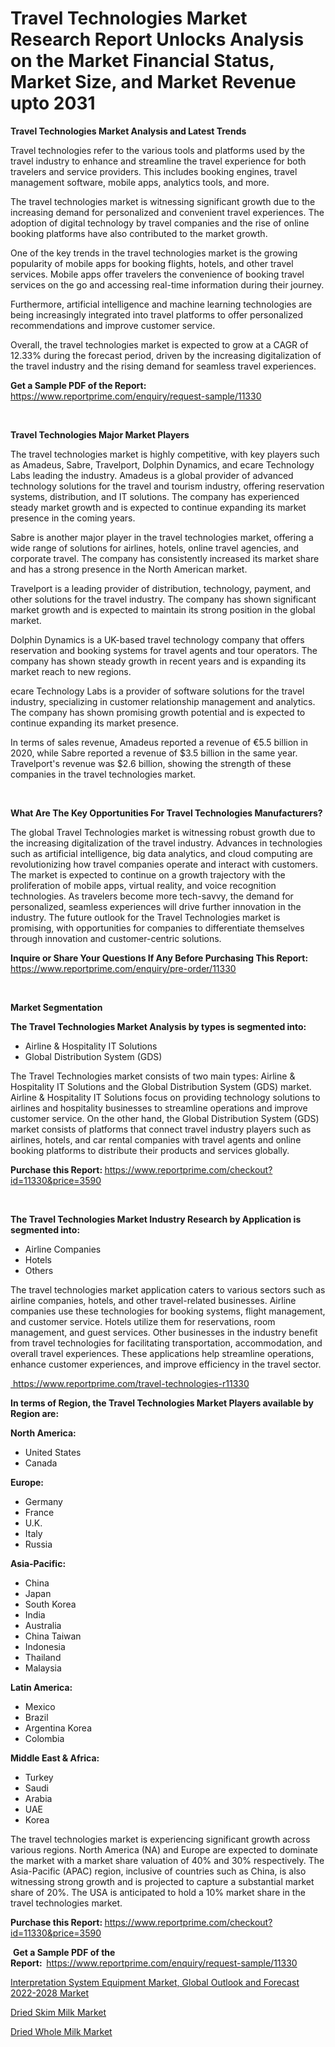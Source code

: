 <p><h1>Travel Technologies Market Research Report Unlocks Analysis on the Market Financial Status, Market Size, and Market Revenue upto 2031</h1></p><p><strong>Travel Technologies Market Analysis and Latest Trends</strong></p>
<p><p>Travel technologies refer to the various tools and platforms used by the travel industry to enhance and streamline the travel experience for both travelers and service providers. This includes booking engines, travel management software, mobile apps, analytics tools, and more.</p><p>The travel technologies market is witnessing significant growth due to the increasing demand for personalized and convenient travel experiences. The adoption of digital technology by travel companies and the rise of online booking platforms have also contributed to the market growth.</p><p>One of the key trends in the travel technologies market is the growing popularity of mobile apps for booking flights, hotels, and other travel services. Mobile apps offer travelers the convenience of booking travel services on the go and accessing real-time information during their journey.</p><p>Furthermore, artificial intelligence and machine learning technologies are being increasingly integrated into travel platforms to offer personalized recommendations and improve customer service.</p><p>Overall, the travel technologies market is expected to grow at a CAGR of 12.33% during the forecast period, driven by the increasing digitalization of the travel industry and the rising demand for seamless travel experiences.</p></p>
<p><strong>Get a Sample PDF of the Report:&nbsp;</strong> <a href="https://www.reportprime.com/enquiry/request-sample/11330">https://www.reportprime.com/enquiry/request-sample/11330</a></p>
<p>&nbsp;</p>
<p><strong>Travel Technologies Major Market Players</strong></p>
<p><p>The travel technologies market is highly competitive, with key players such as Amadeus, Sabre, Travelport, Dolphin Dynamics, and ecare Technology Labs leading the industry. Amadeus is a global provider of advanced technology solutions for the travel and tourism industry, offering reservation systems, distribution, and IT solutions. The company has experienced steady market growth and is expected to continue expanding its market presence in the coming years.</p><p>Sabre is another major player in the travel technologies market, offering a wide range of solutions for airlines, hotels, online travel agencies, and corporate travel. The company has consistently increased its market share and has a strong presence in the North American market.</p><p>Travelport is a leading provider of distribution, technology, payment, and other solutions for the travel industry. The company has shown significant market growth and is expected to maintain its strong position in the global market.</p><p>Dolphin Dynamics is a UK-based travel technology company that offers reservation and booking systems for travel agents and tour operators. The company has shown steady growth in recent years and is expanding its market reach to new regions.</p><p>ecare Technology Labs is a provider of software solutions for the travel industry, specializing in customer relationship management and analytics. The company has shown promising growth potential and is expected to continue expanding its market presence.</p><p>In terms of sales revenue, Amadeus reported a revenue of €5.5 billion in 2020, while Sabre reported a revenue of $3.5 billion in the same year. Travelport's revenue was $2.6 billion, showing the strength of these companies in the travel technologies market.</p></p>
<p>&nbsp;</p>
<p><strong>What Are The Key Opportunities For Travel Technologies Manufacturers?</strong></p>
<p><p>The global Travel Technologies market is witnessing robust growth due to the increasing digitalization of the travel industry. Advances in technologies such as artificial intelligence, big data analytics, and cloud computing are revolutionizing how travel companies operate and interact with customers. The market is expected to continue on a growth trajectory with the proliferation of mobile apps, virtual reality, and voice recognition technologies. As travelers become more tech-savvy, the demand for personalized, seamless experiences will drive further innovation in the industry. The future outlook for the Travel Technologies market is promising, with opportunities for companies to differentiate themselves through innovation and customer-centric solutions.</p></p>
<p><strong>Inquire or Share Your Questions If Any Before Purchasing This Report:</strong> <a href="https://www.reportprime.com/enquiry/pre-order/11330">https://www.reportprime.com/enquiry/pre-order/11330</a></p>
<p>&nbsp;</p>
<p><strong>Market Segmentation</strong></p>
<p><strong>The Travel Technologies Market Analysis by types is segmented into:</strong></p>
<p><ul><li>Airline & Hospitality IT Solutions</li><li>Global Distribution System (GDS)</li></ul></p>
<p><p>The Travel Technologies market consists of two main types: Airline & Hospitality IT Solutions and the Global Distribution System (GDS) market. Airline & Hospitality IT Solutions focus on providing technology solutions to airlines and hospitality businesses to streamline operations and improve customer service. On the other hand, the Global Distribution System (GDS) market consists of platforms that connect travel industry players such as airlines, hotels, and car rental companies with travel agents and online booking platforms to distribute their products and services globally.</p></p>
<p><strong>Purchase this Report:&nbsp;</strong><a href="https://www.reportprime.com/checkout?id=11330&price=3590">https://www.reportprime.com/checkout?id=11330&price=3590</a></p>
<p>&nbsp;</p>
<p><strong>The Travel Technologies Market Industry Research by Application is segmented into:</strong></p>
<p><ul><li>Airline Companies</li><li>Hotels</li><li>Others</li></ul></p>
<p><p>The travel technologies market application caters to various sectors such as airline companies, hotels, and other travel-related businesses. Airline companies use these technologies for booking systems, flight management, and customer service. Hotels utilize them for reservations, room management, and guest services. Other businesses in the industry benefit from travel technologies for facilitating transportation, accommodation, and overall travel experiences. These applications help streamline operations, enhance customer experiences, and improve efficiency in the travel sector.</p></p>
<p><a href="https://www.reportprime.com/travel-technologies-r11330">&nbsp;https://www.reportprime.com/travel-technologies-r11330</a></p>
<p><strong>In terms of Region, the Travel Technologies Market Players available by Region are:</strong></p>
<p>
    <p> <strong> North America: </strong>
        <ul>
            <li>United States</li>
            <li>Canada</li>
        </ul>
        </p> 
    <p> <strong> Europe: </strong>
        <ul>
            <li>Germany</li>
            <li>France</li>
            <li>U.K.</li>
            <li>Italy</li>
            <li>Russia</li>
        </ul>
        </p> 
    <p> <strong> Asia-Pacific: </strong>
        <ul>
            <li>China</li>
            <li>Japan</li>
            <li>South Korea</li>
            <li>India</li>
            <li>Australia</li>
            <li>China Taiwan</li>
            <li>Indonesia</li>
            <li>Thailand</li>
            <li>Malaysia</li>
        </ul>
        </p> 
    <p> <strong> Latin America: </strong>
        <ul>
            <li>Mexico</li>
            <li>Brazil</li>
            <li>Argentina Korea</li>
            <li>Colombia</li>
        </ul>
        </p> 
    <p> <strong> Middle East & Africa: </strong>
        <ul>
            <li>Turkey</li>
            <li>Saudi</li>
            <li>Arabia</li>
            <li>UAE</li>
            <li>Korea</li>
        </ul>
    </p>
    </p>
<p><p>The travel technologies market is experiencing significant growth across various regions. North America (NA) and Europe are expected to dominate the market with a market share valuation of 40% and 30% respectively. The Asia-Pacific (APAC) region, inclusive of countries such as China, is also witnessing strong growth and is projected to capture a substantial market share of 20%. The USA is anticipated to hold a 10% market share in the travel technologies market.</p></p>
<p><strong>Purchase this Report: </strong><a href="https://www.reportprime.com/checkout?id=11330&price=3590">https://www.reportprime.com/checkout?id=11330&price=3590</a></p>
<p>&nbsp;<strong>Get a Sample PDF of the Report:&nbsp;&nbsp;</strong><a href="https://www.reportprime.com/enquiry/request-sample/11330">https://www.reportprime.com/enquiry/request-sample/11330</a></p>
<p><strong></strong></p>
<p><p><a href="https://issuu.com/reportprime-2/docs/interpretation-system-equipment-mar_d6669241aa30b2">Interpretation System Equipment Market, Global Outlook and Forecast 2022-2028 Market</a></p><p><a href="https://github.com/graysonwolfe1913/Market-Research-Report-List-1/blob/main/dried-skim-milk-market.md">Dried Skim Milk Market</a></p><p><a href="https://github.com/lnamivez37/Market-Research-Report-List-1/blob/main/dried-whole-milk-market.md">Dried Whole Milk Market</a></p></p>